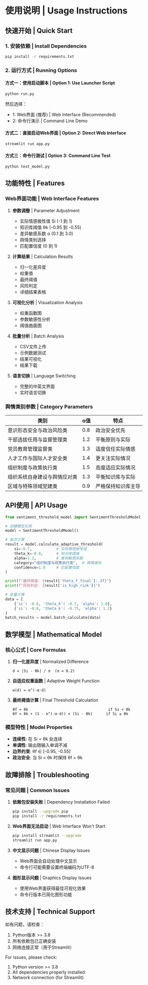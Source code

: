 # 使用说明 | Usage Instructions

## 快速开始 | Quick Start

### 1. 安装依赖 | Install Dependencies

```bash
pip install -r requirements.txt
```

### 2. 运行方式 | Running Options

#### 方式一：使用启动脚本 | Option 1: Use Launcher Script
```bash
python run.py
```
然后选择：
- 1: Web界面 (推荐) | Web Interface (Recommended)
- 2: 命令行演示 | Command Line Demo

#### 方式二：直接启动Web界面 | Option 2: Direct Web Interface
```bash
streamlit run app.py
```

#### 方式三：命令行测试 | Option 3: Command Line Test
```bash
python test_model.py
```

## 功能特性 | Features

### Web界面功能 | Web Interface Features

1. **参数调整** | Parameter Adjustment
   - 实际情感极性值 Si (-1 到 1)
   - 知识库阈值 θk (-0.95 到 -0.55)
   - 差异敏感系数 α (0.1 到 3.0)
   - 舆情类别选择
   - 匹配置信度 (0 到 1)

2. **计算结果** | Calculation Results
   - 归一化差异度
   - 权重值
   - 最终阈值
   - 风险判定
   - 详细结果表格

3. **可视化分析** | Visualization Analysis
   - 权重函数图
   - 参数敏感性分析
   - 阈值曲面图

4. **批量分析** | Batch Analysis
   - CSV文件上传
   - 示例数据测试
   - 结果可视化
   - 结果下载

5. **语言切换** | Language Switching
   - 完整的中英文界面
   - 实时语言切换

### 舆情类别参数 | Category Parameters

| 类别 | α值 | 特点 |
|------|-----|------|
| 意识形态安全与政治风险类 | 0.8 | 政治安全优先 |
| 干部选拔任用与监督管理类 | 1.2 | 平衡原则与实际 |
| 党员教育管理监督类 | 1.3 | 适度信任实际情感 |
| 人才工作与国际人才安全类 | 1.4 | 更关注实际情况 |
| 组织制度与政策执行类 | 1.5 | 高度适应实际情况 |
| 组织系统自身建设与舆情应对类 | 1.3 | 平衡知识库与实际 |
| 区域与特殊领域党建类 | 0.9 | 严格保持知识库主导 |

## API使用 | API Usage

```python
from sentiment_threshold_model import SentimentThresholdModel

# 创建模型实例
model = SentimentThresholdModel()

# 单次计算
result = model.calculate_adaptive_threshold(
    si=-0.7,           # 实际情感极性值
    theta_k=-0.8,      # 知识库阈值
    alpha=1.2,         # 差异敏感系数
    category="组织制度与政策执行类",  # 舆情类别
    confidence=1.0     # 匹配置信度
)

print(f"最终阈值: {result['theta_f_final']:.3f}")
print(f"风险判定: {result['is_high_risk']}")

# 批量计算
data = [
    {'si': -0.6, 'theta_k': -0.7, 'alpha': 1.0},
    {'si': -0.8, 'theta_k': -0.75, 'alpha': 1.2}
]
batch_results = model.batch_calculate(data)
```

## 数学模型 | Mathematical Model

### 核心公式 | Core Formulas

1. **归一化差异度** | Normalized Difference
   ```
   d = |Si - θk| / σ  (σ = 0.2)
   ```

2. **自适应权重函数** | Adaptive Weight Function
   ```
   w(d) = e^(-α·d)
   ```

3. **最终阈值计算** | Final Threshold Calculation
   ```
   θf = θk                                    if Si < θk
   θf = θk + (1 - e^(-α·d)) × (Si - θk)      if Si ≥ θk
   ```

### 模型特性 | Model Properties

- **连续性**: 在 Si = θk 处连续
- **单调性**: 输出随输入单调不减
- **边界约束**: θf ∈ [-0.95, -0.55]
- **政治安全**: 当 Si < θk 时保持 θf = θk

## 故障排除 | Troubleshooting

### 常见问题 | Common Issues

1. **依赖包安装失败** | Dependency Installation Failed
   ```bash
   pip install --upgrade pip
   pip install -r requirements.txt
   ```

2. **Web界面无法启动** | Web Interface Won't Start
   ```bash
   pip install streamlit --upgrade
   streamlit run app.py
   ```

3. **中文显示问题** | Chinese Display Issues
   - Web界面会自动处理中文显示
   - 命令行可能需要设置终端编码为UTF-8

4. **图形显示问题** | Graphics Display Issues
   - 使用Web界面获得最佳可视化效果
   - 命令行版本已简化图形功能

## 技术支持 | Technical Support

如有问题，请检查：
1. Python版本 >= 3.8
2. 所有依赖包已正确安装
3. 网络连接正常（用于Streamlit）

For issues, please check:
1. Python version >= 3.8
2. All dependencies properly installed
3. Network connection (for Streamlit)
